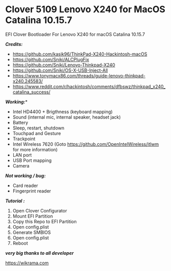 # Clover 5109 Lenovo X240 for MacOS Catalina 10.15.7
EFI Clover Bootloader For Lenovo X240 for macOS Catalina 10.15.7

***Credits:***
- https://github.com/kasik96/ThinkPad-X240-Hackintosh-macOS 
- https://github.com/Sniki/ALCPlugFix
- https://github.com/Sniki/Lenovo-Thinkpad-X240
- https://github.com/Sniki/OS-X-USB-Inject-All
- https://www.tonymacx86.com/threads/guide-lenovo-thinkpad-x240.245583/
- https://www.reddit.com/r/hackintosh/comments/dfbswz/thinkpad_x240_catalina_success/

***Working:****
- Intel HD4400 + Brigthness (keyboard mapping)
- Sound (internal mic, internal speaker, headset jack)
- Battery
- Sleep, restart, shutdown
- Touchpad and Gesture
- Trackpoint
- Intel Wireless 7620 (Goto https://github.com/OpenIntelWireless/itlwm for more information)
- LAN port
- USB Port mapping
- Camera

***Not working / bug:***
- Card reader
- Fingerprint reader

***Tutorial :***
1. Open Clover Configurator
2. Mount EFI Partition
3. Copy this Repo to EFI Partition
4. Open config.plist
5. Generate SMBIOS
6. Open config.plist
7. Reboot

***very big thanks to all developer***

https://wikrama.com
